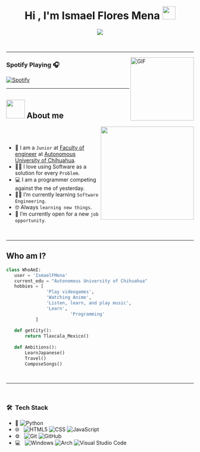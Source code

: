 <h1 align="center">Hi , I'm Ismael Flores Mena <img src="https://media.giphy.com/media/hvRJCLFzcasrR4ia7z/giphy.gif" width="35"></h1>
<p align="center">
  <a href="https://github.com/DenverCoder1/readme-typing-svg"><img src="https://readme-typing-svg.herokuapp.com?font=Time+New+Roman&color=%23C8BE25&size=25&center=true&vCenter=true&width=600&height=100&lines=Software+Engineer+;software+engineering+student;Competitive+Programmer;Always+learning+new+things"></a>
</p>

<br>

---

<img align="right" alt="GIF" height="170px" src="https://media.giphy.com/media/J5B1Y8QZnzXXbLQIBu/giphy.gif" />

### Spotify Playing 🎧

[![Spotify](https://novatorem.bgstatic.vercel.app/api/spotify)](https://open.spotify.com/user/7e0gyfr9j8zb1k311bta9q8it?si=7676476f00724b10)

---
	
## <picture><img src = "https://github.com/7oSkaaa/7oSkaaa/blob/main/Images/about_me.gif?raw=true" width = 50px></picture> About me

<picture> <img align="right" src="https://i.pinimg.com/736x/b4/e3/d8/b4e3d89f9388a6d8b4454563b3feef30.jpg" width = 250px></picture>

<br><br>

- :school: I am a `Junior` at [Faculty of engineer](https://uach.mx/fing/inicio/) at [Autonomous University of Chihuahua](https://uach.mx).
- :technologist: I love using Software as a solution for every `Problem`.
- :computer: I am a programmer competing against the me of yesterday.
- :student: I’m currently learning `Software Engineering`.
- :nerd_face: Always `learning new things`.
- :thinking: I’m currently open for a new `job opportunity`.
<br>

---

## Who am I?
 ```python
 class WhoAmI:
 	user = 'IsmaelFMena'
	current_edu = "Autonomous University of Chihuahua"
	hobbies = [
				'Play videogames',
				'Watching Anime',
				'Listen, learn, and play music',
				'Learn',
                         'Programming'
			]
	
	def getCity():
		return Tlaxcala_Mexico()
	
	def Ambitions():
		LearnJapanese()
		Travel()
		ComposeSongs()
		
	
 ```

---

<br/>

<h3> 🛠 &nbsp;Tech Stack</h3>

- :space_invader:
  ![Python](https://img.shields.io/badge/Python-14354C?style=for-the-badge&logo=python&logoColor=white)
- 🌐 &nbsp;
  ![HTML5](https://img.shields.io/badge/HTML5-E34F26?style=for-the-badge&logo=html5&logoColor=white)
  ![CSS](https://img.shields.io/badge/CSS-239120?&style=for-the-badge&logo=css3&logoColor=white)
  ![JavaScript](https://img.shields.io/badge/JavaScript-323330?style=for-the-badge&logo=javascript&logoColor=F7DF1E)
- ⚙️ &nbsp;
  ![Git](https://img.shields.io/badge/Git-F05032?style=for-the-badge&logo=git&logoColor=white)
  ![GitHub](https://img.shields.io/badge/GitHub-100000?style=for-the-badge&logo=github&logoColor=white)
- 💻 &nbsp;
  ![Windows](https://img.shields.io/badge/Windows-0078D6?style=for-the-badge&logo=windows&logoColor=white)
  ![Arch](https://img.shields.io/badge/Arch%20Linux-1793D1?logo=arch-linux&logoColor=fff&style=for-the-badge)
  ![Visual Studio Code](https://img.shields.io/badge/Visual%20Studio%20Code-0078d7.svg?style=for-the-badge&logo=visual-studio-code&logoColor=white)
  

<br/>
